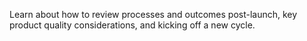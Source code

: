 Learn about how to review processes and outcomes post-launch, key product quality considerations, and kicking off a new cycle.
<!-- more -->